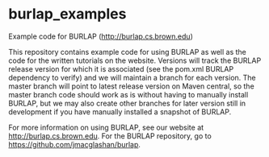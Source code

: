 # burlap_examples
Example code for BURLAP (http://burlap.cs.brown.edu)

This repository contains example code for using BURLAP as well as the code for the written tutorials on the website. Versions will track the BURLAP release version for which it is associated (see the pom.xml BURLAP dependency to verify) and we will maintain a branch for each version. The master branch will point to latest release version on Maven central, so the master branch code should work as is without having to manually install BURLAP, but we may also create other branches for later version still in development if you have manually installed a snapshot of BURLAP.

For more information on using BURLAP, see our website at http://burlap.cs.brown.edu. For the BURLAP repository, go to https://github.com/jmacglashan/burlap.
